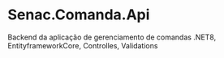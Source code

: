 # Senac.Comanda.Api
Backend da aplicação de gerenciamento de comandas .NET8, EntityframeworkCore, Controlles, Validations
